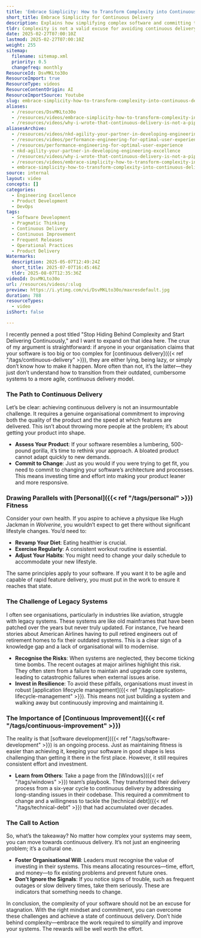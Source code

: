 ```yaml
---
title: 'Embrace Simplicity: How to Transform Complexity into Continuous Delivery Success'
short_title: Embrace Simplicity for Continuous Delivery
description: Explains how simplifying complex software and committing to change enables continuous delivery, highlighting the need for cultural shift, resilience, and ongoing improvement.
tldr: Complexity is not a valid excuse for avoiding continuous delivery; with organisational commitment and a willingness to modernise, even legacy systems can be transformed for faster, more reliable releases. Key steps include honestly assessing your product, investing in ongoing improvement, and addressing technical debt rather than ignoring warning signs. Leaders should prioritise resources and foster a culture that values continuous improvement to avoid costly failures and achieve lasting delivery success.
date: 2025-02-27T07:00:10Z
lastmod: 2025-02-27T07:00:10Z
weight: 255
sitemap:
  filename: sitemap.xml
  priority: 0.5
  changefreq: monthly
ResourceId: DsvMKLto30o
ResourceImport: true
ResourceType: videos
ResourceContentOrigin: AI
ResourceImportSource: Youtube
slug: embrace-simplicity-how-to-transform-complexity-into-continuous-delivery-success
aliases:
  - /resources/DsvMKLto30o
  - /resources/videos/embrace-simplicity-how-to-transform-complexity-into-continuous-delivery-success
  - /resources/videos/why-i-wrote-that-continuous-delivery-is-not-a-pipe-dream
aliasesArchive:
  - /resources/videos/nkd-agility-your-partner-in-developing-engineering-excellence
  - /resources/videos/performance-engineering-for-optimal-user-experience
  - /resources/performance-engineering-for-optimal-user-experience
  - nkd-agility-your-partner-in-developing-engineering-excellence
  - /resources/videos/why-i-wrote-that-continuous-delivery-is-not-a-pipe-dream
  - /resources/videos/embrace-simplicity-how-to-transform-complexity-into-continuous-delivery-success
  - embrace-simplicity-how-to-transform-complexity-into-continuous-delivery-success
source: internal
layout: video
concepts: []
categories:
  - Engineering Excellence
  - Product Development
  - DevOps
tags:
  - Software Development
  - Pragmatic Thinking
  - Continuous Delivery
  - Continuous Improvement
  - Frequent Releases
  - Operational Practices
  - Product Delivery
Watermarks:
  description: 2025-05-07T12:49:24Z
  short_title: 2025-07-07T16:45:46Z
  tldr: 2025-08-07T12:35:36Z
videoId: DsvMKLto30o
url: /resources/videos/:slug
preview: https://i.ytimg.com/vi/DsvMKLto30o/maxresdefault.jpg
duration: 788
resourceTypes:
  - video
isShort: false

---
```

I recently penned a post titled "Stop Hiding Behind Complexity and Start Delivering Continuously," and I want to expand on that idea here. The crux of my argument is straightforward: if anyone in your organisation claims that your software is too big or too complex for [continuous delivery]({{< ref "/tags/continuous-delivery" >}}), they are either lying, being lazy, or simply don’t know how to make it happen. More often than not, it’s the latter—they just don’t understand how to transition from their outdated, cumbersome systems to a more agile, continuous delivery model.

### The Path to Continuous Delivery

Let’s be clear: achieving continuous delivery is not an insurmountable challenge. It requires a genuine organisational commitment to improving both the quality of the product and the speed at which features are delivered. This isn’t about throwing more people at the problem; it’s about getting your product into shape.

- **Assess Your Product**: If your software resembles a lumbering, 500-pound gorilla, it’s time to rethink your approach. A bloated product cannot adapt quickly to new demands. 
- **Commit to Change**: Just as you would if you were trying to get fit, you need to commit to changing your software’s architecture and processes. This means investing time and effort into making your product leaner and more responsive.

### Drawing Parallels with [Personal]({{< ref "/tags/personal" >}}) Fitness

Consider your own health. If you aspire to achieve a physique like Hugh Jackman in *Wolverine*, you wouldn’t expect to get there without significant lifestyle changes. You’d need to:

- **Revamp Your Diet**: Eating healthier is crucial.
- **Exercise Regularly**: A consistent workout routine is essential.
- **Adjust Your Habits**: You might need to change your daily schedule to accommodate your new lifestyle.

The same principles apply to your software. If you want it to be agile and capable of rapid feature delivery, you must put in the work to ensure it reaches that state. 

### The Challenge of Legacy Systems

I often see organisations, particularly in industries like aviation, struggle with legacy systems. These systems are like old mainframes that have been patched over the years but never truly updated. For instance, I’ve heard stories about American Airlines having to pull retired engineers out of retirement homes to fix their outdated systems. This is a clear sign of a knowledge gap and a lack of organisational will to modernise.

- **Recognise the Risks**: When systems are neglected, they become ticking time bombs. The recent outages at major airlines highlight this risk. They often stem from a failure to maintain and upgrade core systems, leading to catastrophic failures when external issues arise.
- **Invest in Resilience**: To avoid these pitfalls, organisations must invest in robust [application lifecycle management]({{< ref "/tags/application-lifecycle-management" >}}). This means not just building a system and walking away but continuously improving and maintaining it.

### The Importance of [Continuous Improvement]({{< ref "/tags/continuous-improvement" >}})

The reality is that [software development]({{< ref "/tags/software-development" >}}) is an ongoing process. Just as maintaining fitness is easier than achieving it, keeping your software in good shape is less challenging than getting it there in the first place. However, it still requires consistent effort and investment.

- **Learn from Others**: Take a page from the [Windows]({{< ref "/tags/windows" >}}) team’s playbook. They transformed their delivery process from a six-year cycle to continuous delivery by addressing long-standing issues in their codebase. This required a commitment to change and a willingness to tackle the [technical debt]({{< ref "/tags/technical-debt" >}}) that had accumulated over decades.

### The Call to Action

So, what’s the takeaway? No matter how complex your systems may seem, you can move towards continuous delivery. It’s not just an engineering problem; it’s a cultural one. 

- **Foster Organisational Will**: Leaders must recognise the value of investing in their systems. This means allocating resources—time, effort, and money—to fix existing problems and prevent future ones.
- **Don’t Ignore the Signals**: If you notice signs of trouble, such as frequent outages or slow delivery times, take them seriously. These are indicators that something needs to change.

In conclusion, the complexity of your software should not be an excuse for stagnation. With the right mindset and commitment, you can overcome these challenges and achieve a state of continuous delivery. Don’t hide behind complexity—embrace the work required to simplify and improve your systems. The rewards will be well worth the effort.
